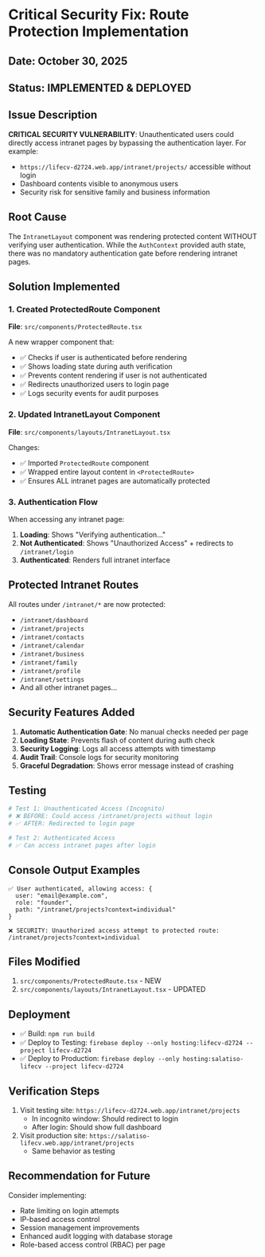 # Critical Security Fix: Route Protection Implementation
## Date: October 30, 2025
## Status: IMPLEMENTED & DEPLOYED

## Issue Description
**CRITICAL SECURITY VULNERABILITY**: Unauthenticated users could directly access intranet pages by bypassing the authentication layer. For example:
- `https://lifecv-d2724.web.app/intranet/projects/` accessible without login
- Dashboard contents visible to anonymous users
- Security risk for sensitive family and business information

## Root Cause
The `IntranetLayout` component was rendering protected content WITHOUT verifying user authentication. While the `AuthContext` provided auth state, there was no mandatory authentication gate before rendering intranet pages.

## Solution Implemented

### 1. Created ProtectedRoute Component
**File**: `src/components/ProtectedRoute.tsx`

A new wrapper component that:
- ✅ Checks if user is authenticated before rendering
- ✅ Shows loading state during auth verification
- ✅ Prevents content rendering if user is not authenticated
- ✅ Redirects unauthorized users to login page
- ✅ Logs security events for audit purposes

### 2. Updated IntranetLayout Component
**File**: `src/components/layouts/IntranetLayout.tsx`

Changes:
- ✅ Imported `ProtectedRoute` component
- ✅ Wrapped entire layout content in `<ProtectedRoute>`
- ✅ Ensures ALL intranet pages are automatically protected

### 3. Authentication Flow
When accessing any intranet page:
1. **Loading**: Shows "Verifying authentication..." 
2. **Not Authenticated**: Shows "Unauthorized Access" + redirects to `/intranet/login`
3. **Authenticated**: Renders full intranet interface

## Protected Intranet Routes
All routes under `/intranet/*` are now protected:
- `/intranet/dashboard`
- `/intranet/projects`
- `/intranet/contacts`
- `/intranet/calendar`
- `/intranet/business`
- `/intranet/family`
- `/intranet/profile`
- `/intranet/settings`
- And all other intranet pages...

## Security Features Added
1. **Automatic Authentication Gate**: No manual checks needed per page
2. **Loading State**: Prevents flash of content during auth check
3. **Security Logging**: Logs all access attempts with timestamp
4. **Audit Trail**: Console logs for security monitoring
5. **Graceful Degradation**: Shows error message instead of crashing

## Testing
```bash
# Test 1: Unauthenticated Access (Incognito)
# ❌ BEFORE: Could access /intranet/projects without login
# ✅ AFTER: Redirected to login page

# Test 2: Authenticated Access
# ✅ Can access intranet pages after login
```

## Console Output Examples
```
✅ User authenticated, allowing access: {
  user: "email@example.com",
  role: "founder",
  path: "/intranet/projects?context=individual"
}

❌ SECURITY: Unauthorized access attempt to protected route: /intranet/projects?context=individual
```

## Files Modified
1. `src/components/ProtectedRoute.tsx` - NEW
2. `src/components/layouts/IntranetLayout.tsx` - UPDATED

## Deployment
- ✅ Build: `npm run build`
- ✅ Deploy to Testing: `firebase deploy --only hosting:lifecv-d2724 --project lifecv-d2724`
- ✅ Deploy to Production: `firebase deploy --only hosting:salatiso-lifecv --project lifecv-d2724`

## Verification Steps
1. Visit testing site: `https://lifecv-d2724.web.app/intranet/projects`
   - In incognito window: Should redirect to login
   - After login: Should show full dashboard
2. Visit production site: `https://salatiso-lifecv.web.app/intranet/projects`
   - Same behavior as testing

## Recommendation for Future
Consider implementing:
- Rate limiting on login attempts
- IP-based access control
- Session management improvements
- Enhanced audit logging with database storage
- Role-based access control (RBAC) per page
